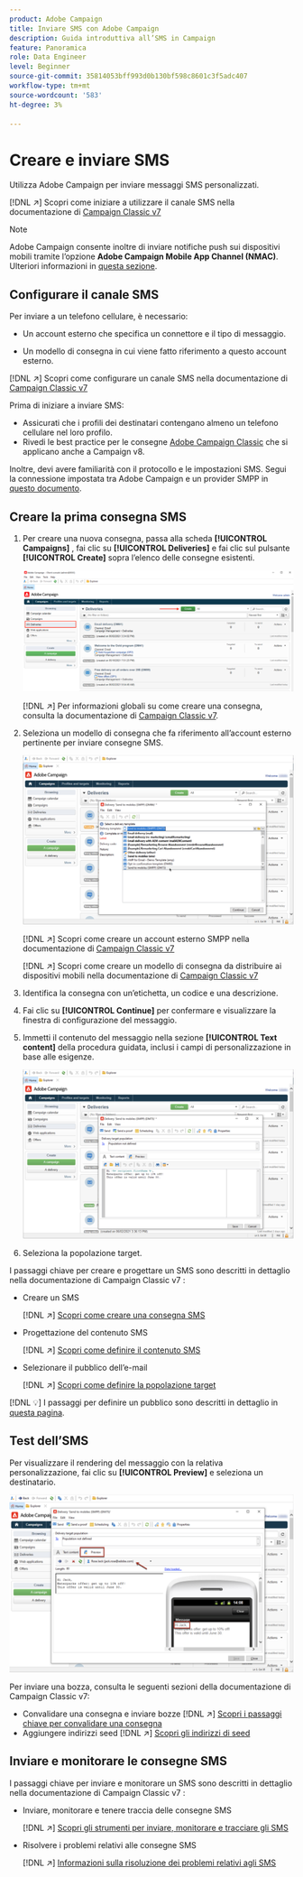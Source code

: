 ```yaml
---
product: Adobe Campaign
title: Inviare SMS con Adobe Campaign
description: Guida introduttiva all’SMS in Campaign
feature: Panoramica
role: Data Engineer
level: Beginner
source-git-commit: 35814053bff993d0b130bf598c8601c3f5adc407
workflow-type: tm+mt
source-wordcount: '583'
ht-degree: 3%

---
```


# Creare e inviare SMS

Utilizza Adobe Campaign per inviare messaggi SMS personalizzati.

[!DNL :arrow_upper_right:] Scopri come iniziare a utilizzare il canale SMS nella documentazione di  [Campaign Classic v7](https://experienceleague.adobe.com/docs/campaign-classic/using/sending-messages/sending-messages-on-mobiles/sms-channel.html)

>[!NOTE]
>
>Adobe Campaign consente inoltre di inviare notifiche push sui dispositivi mobili tramite l’opzione **Adobe Campaign Mobile App Channel (NMAC)**. Ulteriori informazioni in [questa sezione](push.md).

## Configurare il canale SMS

Per inviare a un telefono cellulare, è necessario:

* Un account esterno che specifica un connettore e il tipo di messaggio.

* Un modello di consegna in cui viene fatto riferimento a questo account esterno.

[!DNL :arrow_upper_right:]  Scopri come configurare un canale SMS nella documentazione di  [Campaign Classic v7](https://experienceleague.adobe.com/docs/campaign-classic/using/sending-messages/sending-messages-on-mobiles/sms-set-up.html?lang=en#sending-messages)

Prima di iniziare a inviare SMS:

* Assicurati che i profili dei destinatari contengano almeno un telefono cellulare nel loro profilo.
* Rivedi le best practice per le consegne [Adobe Campaign Classic](https://experienceleague.adobe.com/docs/campaign-classic/using/sending-messages/key-steps-when-creating-a-delivery/delivery-bestpractices/delivery-best-practices.html?lang=en#sending-messages) che si applicano anche a Campaign v8.

Inoltre, devi avere familiarità con il protocollo e le impostazioni SMS. Segui la connessione impostata tra Adobe Campaign e un provider SMPP in [questo documento](https://experienceleague.adobe.com/docs/campaign-classic/using/sending-messages/sending-messages-on-mobiles/sms-protocol.html?lang=en#sending-messages).

## Creare la prima consegna SMS

1. Per creare una nuova consegna, passa alla scheda **[!UICONTROL Campaigns]** , fai clic su **[!UICONTROL Deliveries]** e fai clic sul pulsante **[!UICONTROL Create]** sopra l’elenco delle consegne esistenti.

   ![](assets/delivery_step_1.png)

   [!DNL :arrow_upper_right:] Per informazioni globali su come creare una consegna, consulta la documentazione di  [Campaign Classic v7](https://experienceleague.adobe.com/docs/campaign-classic/using/sending-messages/key-steps-when-creating-a-delivery/steps-about-delivery-creation-steps.html?lang=en#sending-messages).

1. Seleziona un modello di consegna che fa riferimento all’account esterno pertinente per inviare consegne SMS.

   ![](assets/sms-template-list.png)

   [!DNL :arrow_upper_right:] Scopri come creare un account esterno SMPP nella documentazione di  [Campaign Classic v7](https://experienceleague.adobe.com/docs/campaign-classic/using/sending-messages/sending-messages-on-mobiles/sms-set-up.html?lang=en#creating-an-smpp-external-account)

   [!DNL :arrow_upper_right:] Scopri come creare un modello di consegna da distribuire ai dispositivi mobili nella documentazione di  [Campaign Classic v7](https://experienceleague.adobe.com/docs/campaign-classic/using/sending-messages/sending-messages-on-mobiles/sms-set-up.html?lang=en#changing-the-delivery-template)

1. Identifica la consegna con un’etichetta, un codice e una descrizione.

1. Fai clic su **[!UICONTROL Continue]** per confermare e visualizzare la finestra di configurazione del messaggio.

1. Immetti il contenuto del messaggio nella sezione **[!UICONTROL Text content]** della procedura guidata, inclusi i campi di personalizzazione in base alle esigenze.

   ![](assets/sms-content.png)

1. Seleziona la popolazione target.

I passaggi chiave per creare e progettare un SMS sono descritti in dettaglio nella documentazione di Campaign Classic v7 :

* Creare un SMS

   [!DNL :arrow_upper_right:] [Scopri come creare una consegna SMS](https://experienceleague.adobe.com/docs/campaign-classic/using/sending-messages/sending-messages-on-mobiles/sms-create.html?lang=en#sending-messages)

* Progettazione del contenuto SMS

   [!DNL :arrow_upper_right:] [Scopri come definire il contenuto SMS](https://experienceleague.adobe.com/docs/campaign-classic/using/sending-messages/sending-messages-on-mobiles/sms-create.html?lang=en#defining-the-sms-content)

* Selezionare il pubblico dell’e-mail

   [!DNL :arrow_upper_right:] [Scopri come definire la popolazione target](https://experienceleague.adobe.com/docs/campaign-classic/using/sending-messages/key-steps-when-creating-a-delivery/steps-defining-the-target-population.html)

[!DNL :bulb:] I passaggi per definire un pubblico sono descritti in dettaglio in  [questa pagina](../start/audiences.md).

## Test dell’SMS

Per visualizzare il rendering del messaggio con la relativa personalizzazione, fai clic su **[!UICONTROL Preview]** e seleziona un destinatario.

![](assets/sms-preview.png)

Per inviare una bozza, consulta le seguenti sezioni della documentazione di Campaign Classic v7:

* Convalidare una consegna e inviare bozze
   [!DNL :arrow_upper_right:] [Scopri i passaggi chiave per convalidare una consegna](https://experienceleague.adobe.com/docs/campaign-classic/using/sending-messages/key-steps-when-creating-a-delivery/steps-validating-the-delivery.html)
* Aggiungere indirizzi seed
   [!DNL :arrow_upper_right:] [Scopri gli indirizzi di seed](https://experienceleague.adobe.com/docs/campaign-classic/using/sending-messages/using-seed-addresses/about-seed-addresses.html)

## Inviare e monitorare le consegne SMS

I passaggi chiave per inviare e monitorare un SMS sono descritti in dettaglio nella documentazione di Campaign Classic v7 :

* Inviare, monitorare e tenere traccia delle consegne SMS

   [!DNL :arrow_upper_right:] [Scopri gli strumenti per inviare, monitorare e tracciare gli SMS](https://experienceleague.adobe.com/docs/campaign-classic/using/sending-messages/sending-messages-on-mobiles/sms-send.html?lang=en#sending-messages)
* Risolvere i problemi relativi alle consegne SMS

   [!DNL :arrow_upper_right:] [Informazioni sulla risoluzione dei problemi relativi agli SMS](https://experienceleague.adobe.com/docs/campaign-classic/using/sending-messages/sending-messages-on-mobiles/troubleshooting-sms.html?lang=en#sending-messages)

